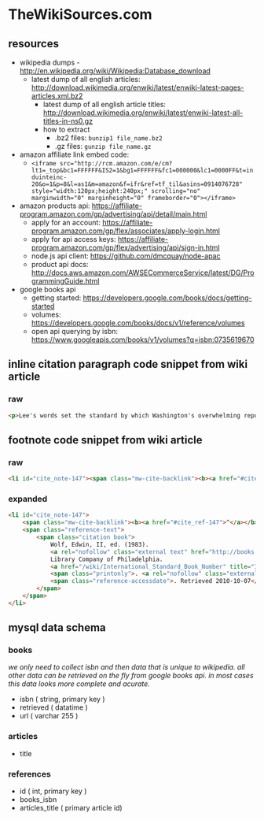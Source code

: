 TheWikiSources.com
==================


resources
---------
- wikipedia dumps - http://en.wikipedia.org/wiki/Wikipedia:Database_download
  - latest dump of all english articles: http://download.wikimedia.org/enwiki/latest/enwiki-latest-pages-articles.xml.bz2
	- latest dump of all english article titles: http://download.wikimedia.org/enwiki/latest/enwiki-latest-all-titles-in-ns0.gz
	- how to extract
		- .bz2 files: `bunzip1 file_name.bz2`
		- .gz files: `gunzip file_name.gz`
- amazon affiliate link embed code:  
	- `<iframe src="http://rcm.amazon.com/e/cm?lt1=_top&bc1=FFFFFF&IS2=1&bg1=FFFFFF&fc1=000000&lc1=0000FF&t=induinteinc-20&o=1&p=8&l=as1&m=amazon&f=ifr&ref=tf_til&asins=0914076728" style="width:120px;height:240px;" scrolling="no" marginwidth="0" marginheight="0" frameborder="0"></iframe>`
- amazon products api: https://affiliate-program.amazon.com/gp/advertising/api/detail/main.html
	- apply for an account: https://affiliate-program.amazon.com/gp/flex/associates/apply-login.html
	- apply for api access keys: https://affiliate-program.amazon.com/gp/flex/advertising/api/sign-in.html
	- node.js api client: https://github.com/dmcquay/node-apac
	- product api docs: http://docs.aws.amazon.com/AWSECommerceService/latest/DG/ProgrammingGuide.html
- google books api
	- getting started: https://developers.google.com/books/docs/getting-started
	- volumes: https://developers.google.com/books/docs/v1/reference/volumes
	- open api querying by isbn: https://www.googleapis.com/books/v1/volumes?q=isbn:0735619670



inline citation paragraph code snippet from wiki article
--------------------------------------------------------

### raw  
```html
<p>Lee's words set the standard by which Washington's overwhelming reputation was impressed upon the American memory. Washington set many precedents for the national government, and the presidency in particular, and was called the "<a href="/wiki/Father_of_the_Nation" title="Father of the Nation">Father of His Country</a>" as early as 1778.<sup id="cite_ref-144" class="reference"><a href="#cite_note-144"><span>[</span>Note 9<span>]</span></a></sup><sup id="cite_ref-145" class="reference"><a href="#cite_note-145"><span>[</span>136<span>]</span></a></sup><sup id="cite_ref-146" class="reference"><a href="#cite_note-146"><span>[</span>137<span>]</span></a></sup><sup id="cite_ref-147" class="reference"><a href="#cite_note-147"><span>[</span>138<span>]</span></a></sup> <a href="/wiki/Washington%27s_Birthday" title="Washington's Birthday">Washington's Birthday</a> (celebrated on Presidents' Day), is a federal holiday in the United States.<sup id="cite_ref-148" class="reference"><a href="#cite_note-148"><span>[</span>139<span>]</span></a></sup></p>
```


footnote code snippet from wiki article
---------------------------------------

### raw  
```html
<li id="cite_note-147"><span class="mw-cite-backlink"><b><a href="#cite_ref-147">^</a></b></span> <span class="reference-text"><span class="citation book">Wolf, Edwin, II, ed. (1983). <a rel="nofollow" class="external text" href="http://books.google.com/books?id=VmzfBuX1Z2QC&amp;lpg=PA93&amp;pg=PA93#v=onepage&amp;q&amp;f=false"><i>Germantown and the Germans</i></a>. Library Company of Philadelphia. <a href="/wiki/International_Standard_Book_Number" title="International Standard Book Number">ISBN</a>&#160;<a href="/wiki/Special:BookSources/978-0-914076-72-8" title="Special:BookSources/978-0-914076-72-8">978-0-914076-72-8</a><span class="printonly">. <a rel="nofollow" class="external free" href="http://books.google.com/books?id=VmzfBuX1Z2QC&amp;lpg=PA93&amp;pg=PA93#v=onepage&amp;q&amp;f=false">http://books.google.com/books?id=VmzfBuX1Z2QC&amp;lpg=PA93&amp;pg=PA93#v=onepage&amp;q&amp;f=false</a></span><span class="reference-accessdate">. Retrieved 2010-10-07</span>.</span></span></li>
```

### expanded  
```html
<li id="cite_note-147">
	<span class="mw-cite-backlink"><b><a href="#cite_ref-147">^</a></b></span>
	<span class="reference-text">
		<span class="citation book">
			Wolf, Edwin, II, ed. (1983).
			<a rel="nofollow" class="external text" href="http://books.google.com/books?id=VmzfBuX1Z2QC&amp;lpg=PA93&amp;pg=PA93#v=onepage&amp;q&amp;f=false"><i>Germantown and the Germans</i></a>.
			Library Company of Philadelphia.
			<a href="/wiki/International_Standard_Book_Number" title="International Standard Book Number">ISBN</a>&#160;<a href="/wiki/Special:BookSources/978-0-914076-72-8" title="Special:BookSources/978-0-914076-72-8">978-0-914076-72-8</a>
			<span class="printonly">. <a rel="nofollow" class="external free" href="http://books.google.com/books?id=VmzfBuX1Z2QC&amp;lpg=PA93&amp;pg=PA93#v=onepage&amp;q&amp;f=false">http://books.google.com/books?id=VmzfBuX1Z2QC&amp;lpg=PA93&amp;pg=PA93#v=onepage&amp;q&amp;f=false</a></span>
			<span class="reference-accessdate">. Retrieved 2010-10-07</span>.
		</span>
	</span>
</li>
```




mysql data schema
-----------------

### books  
*we only need to collect isbn and then data that is unique to wikipedia.  all other data can be retrieved on the fly from google books api.  in most cases this data looks more complete and acurate.*
- isbn ( string, primary key )
- retrieved ( datatime )
- url ( varchar 255 )

### articles
- title

### references
- id ( int, primary key )
- books_isbn
- articles_title ( primary article id)
